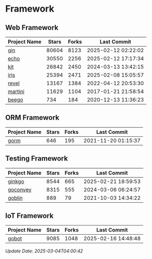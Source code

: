 # Framework

## Web Framework
| Project Name | Stars | Forks | Last Commit |
| ------------ | ----- | ----- | ----------- |
| [gin](https://github.com/gin-gonic/gin) | 80604 | 8123 | 2025-02-12 02:22:02 |
| [echo](https://github.com/labstack/echo) | 30550 | 2256 | 2025-02-12 17:17:34 |
| [kit](https://github.com/go-kit/kit) | 26842 | 2450 | 2024-03-13 13:42:15 |
| [iris](https://github.com/kataras/iris) | 25394 | 2471 | 2025-02-08 15:05:57 |
| [revel](https://github.com/revel/revel) | 13167 | 1384 | 2022-04-12 20:53:30 |
| [martini](https://github.com/go-martini/martini) | 11629 | 1104 | 2017-01-21 21:58:54 |
| [beego](https://github.com/astaxie/beego) | 734 | 184 | 2020-12-13 11:36:23 |

## ORM Framework
| Project Name | Stars | Forks | Last Commit |
| ------------ | ----- | ----- | ----------- |
| [gorm](https://github.com/jinzhu/gorm) | 646 | 195 | 2021-11-20 01:15:37 |

## Testing Framework
| Project Name | Stars | Forks | Last Commit |
| ------------ | ----- | ----- | ----------- |
| [ginkgo](https://github.com/onsi/ginkgo) | 8544 | 665 | 2025-02-21 18:59:53 |
| [goconvey](https://github.com/smartystreets/goconvey) | 8315 | 555 | 2024-03-06 06:24:57 |
| [goblin](https://github.com/franela/goblin) | 889 | 79 | 2021-10-03 14:34:22 |

## IoT Framework
| Project Name | Stars | Forks | Last Commit |
| ------------ | ----- | ----- | ----------- |
| [gobot](https://github.com/hybridgroup/gobot) | 9085 | 1048 | 2025-02-16 14:48:48 |

*Update Date: 2025-03-04T04:00:42*